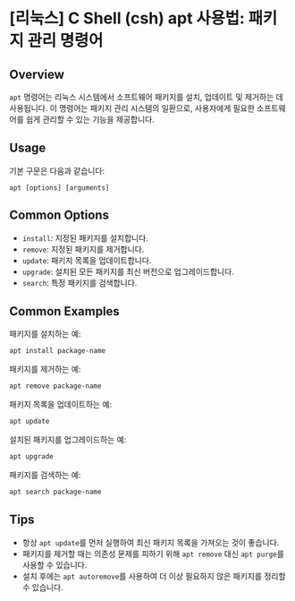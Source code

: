 # [리눅스] C Shell (csh) apt 사용법: 패키지 관리 명령어

## Overview
`apt` 명령어는 리눅스 시스템에서 소프트웨어 패키지를 설치, 업데이트 및 제거하는 데 사용됩니다. 이 명령어는 패키지 관리 시스템의 일환으로, 사용자에게 필요한 소프트웨어를 쉽게 관리할 수 있는 기능을 제공합니다.

## Usage
기본 구문은 다음과 같습니다:
```
apt [options] [arguments]
```

## Common Options
- `install`: 지정된 패키지를 설치합니다.
- `remove`: 지정된 패키지를 제거합니다.
- `update`: 패키지 목록을 업데이트합니다.
- `upgrade`: 설치된 모든 패키지를 최신 버전으로 업그레이드합니다.
- `search`: 특정 패키지를 검색합니다.

## Common Examples
패키지를 설치하는 예:
```bash
apt install package-name
```

패키지를 제거하는 예:
```bash
apt remove package-name
```

패키지 목록을 업데이트하는 예:
```bash
apt update
```

설치된 패키지를 업그레이드하는 예:
```bash
apt upgrade
```

패키지를 검색하는 예:
```bash
apt search package-name
```

## Tips
- 항상 `apt update`를 먼저 실행하여 최신 패키지 목록을 가져오는 것이 좋습니다.
- 패키지를 제거할 때는 의존성 문제를 피하기 위해 `apt remove` 대신 `apt purge`를 사용할 수 있습니다.
- 설치 후에는 `apt autoremove`를 사용하여 더 이상 필요하지 않은 패키지를 정리할 수 있습니다.